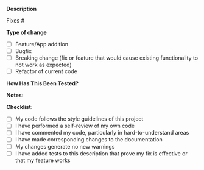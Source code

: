 **Description**
<!--
Please include a summary of the change and which issue is fixed. Please also include relevant motivation and context. List any dependencies that are required for this change.
-->
Fixes # <!--(issue)-->

**Type of change**

- [ ] Feature/App addition
- [ ] Bugfix
- [ ] Breaking change (fix or feature that would cause existing functionality to not work as expected)
- [ ] Refactor of current code

**How Has This Been Tested?**
<!--
Please describe the tests that you ran to verify your changes. Provide instructions so we can reproduce. Please also list any relevant details for your test configuration
-->

**Notes:**
<!-- Please enter any other relevant information here -->

**Checklist:**

- [ ] My code follows the style guidelines of this project
- [ ] I have performed a self-review of my own code
- [ ] I have commented my code, particularly in hard-to-understand areas
- [ ] I have made corresponding changes to the documentation
- [ ] My changes generate no new warnings
- [ ] I have added tests to this description that prove my fix is effective or that my feature works
